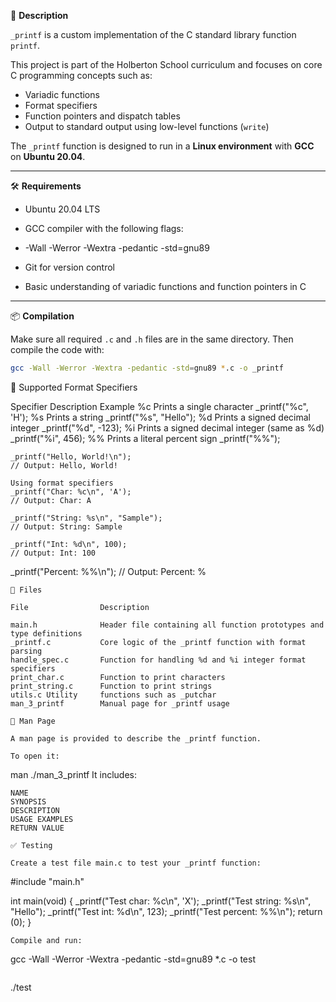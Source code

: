 🚀 **Description**

`_printf` is a custom implementation of the C standard library function `printf`.

This project is part of the Holberton School curriculum and focuses on core C programming concepts such as:

- Variadic functions
- Format specifiers
- Function pointers and dispatch tables
- Output to standard output using low-level functions (`write`)

The `_printf` function is designed to run in a **Linux environment** with **GCC** on **Ubuntu 20.04**.

---

🛠️ **Requirements**

- Ubuntu 20.04 LTS
- GCC compiler with the following flags:

- -Wall -Werror -Wextra -pedantic -std=gnu89

- Git for version control
- Basic understanding of variadic functions and function pointers in C

---

📦 **Compilation**

Make sure all required `.c` and `.h` files are in the same directory. Then compile the code with:

```bash
gcc -Wall -Werror -Wextra -pedantic -std=gnu89 *.c -o _printf
```
🔧 Supported Format Specifiers

Specifier	Description	Example
%c	Prints a single character	_printf("%c", 'H');
%s	Prints a string	_printf("%s", "Hello");
%d	Prints a signed decimal integer	_printf("%d", -123);
%i	Prints a signed decimal integer (same as %d)	_printf("%i", 456);
%%	Prints a literal percent sign	_printf("%%");


```
_printf("Hello, World!\n");
// Output: Hello, World!

Using format specifiers
_printf("Char: %c\n", 'A');
// Output: Char: A

_printf("String: %s\n", "Sample");
// Output: String: Sample

_printf("Int: %d\n", 100);
// Output: Int: 100

```

_printf("Percent: %%\n");
// Output: Percent: %
```
📂 Files

File	            Description

main.h	            Header file containing all function prototypes and type definitions
_printf.c	        Core logic of the _printf function with format parsing
handle_spec.c	    Function for handling %d and %i integer format specifiers
print_char.c	    Function to print characters
print_string.c	    Function to print strings
utils.c	Utility     functions such as _putchar
man_3_printf	    Manual page for _printf usage

📖 Man Page

A man page is provided to describe the _printf function.

To open it:
```
man ./man_3_printf
It includes:
```
NAME
SYNOPSIS
DESCRIPTION
USAGE EXAMPLES
RETURN VALUE

✅ Testing

Create a test file main.c to test your _printf function:
```
#include "main.h"

int main(void)
{
    _printf("Test char: %c\n", 'X');
    _printf("Test string: %s\n", "Hello");
    _printf("Test int: %d\n", 123);
    _printf("Test percent: %%\n");
    return (0);
}
```
Compile and run:
```
gcc -Wall -Werror -Wextra -pedantic -std=gnu89 *.c -o test
```
```
./test
```
